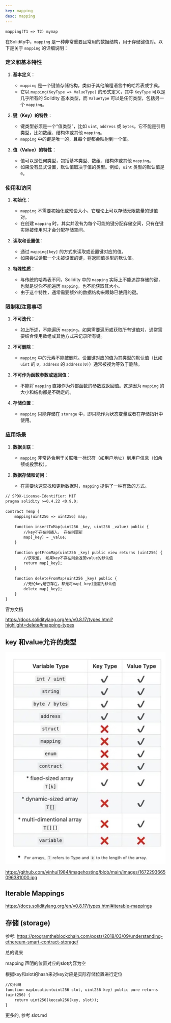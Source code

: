 ```yaml
---
key: mapping
desc: mapping
---
```


```solidity
mapping(T1 => T2) mymap
```



在Solidity中，`mapping` 是一种非常重要且常用的数据结构，用于存储键值对。以下是关于 `mapping` 的详细说明：

### 定义和基本特性

1. **基本定义**：
   - `mapping` 是一个键值存储结构，类似于其他编程语言中的哈希表或字典。
   - 它以 `mapping(KeyType => ValueType)` 的形式定义，其中 `KeyType` 可以是几乎所有的 Solidity 基本类型，而 `ValueType` 可以是任何类型，包括另一个 `mapping`。

2. **键（Key）的特性**：
   - 键类型必须是一个“值类型”，比如 `uint`, `address` 或 `bytes`。它不能是引用类型，比如数组、结构体或其他 `mapping`。
   - `mapping` 中的键是唯一的，且每个键都会映射到一个值。

3. **值（Value）的特性**：
   - 值可以是任何类型，包括基本类型、数组、结构体或其他 `mapping`。
   - 如果没有显式设置，默认值取决于值的类型。例如，`uint` 类型的默认值是 `0`。

### 使用和访问

1. **初始化**：
   - `mapping` 不需要初始化或预设大小，它理论上可以存储无限数量的键值对。
   - 在创建 `mapping` 时，其实并没有为每个可能的键分配存储空间，只有在键实际被使用时才会分配存储空间。

2. **读取和设置值**：
   - 通过 `mapping[key]` 的方式来读取或设置键对应的值。
   - 如果尝试读取一个未被设置的键，将返回值类型的默认值。

3. **特殊性质**：
   - 与传统的哈希表不同，Solidity 中的 `mapping` 实际上不能追踪存储的键，也就是说你不能遍历 `mapping`，也不能获取其大小。
   - 由于这个特性，通常需要额外的数据结构来跟踪已使用的键。

### 限制和注意事项

1. **不可迭代**：
   - 如上所述，不能遍历 `mapping`。如果需要遍历或获取所有键值对，通常需要结合使用数组或其他方式来记录所有键。

2. **不可删除**：
   - `mapping` 中的元素不能被删除。设置键对应的值为其类型的默认值（比如 `uint` 的 `0`，`address` 的 `address(0)`）通常被视为等效于删除。

3. **不可作为函数参数或返回值**：
   - 不能将 `mapping` 直接作为外部函数的参数或返回值。这是因为 `mapping` 的大小和结构都是不确定的。

4. **存储位置**：
   - `mapping` 只能存储在 `storage` 中，即只能作为状态变量或者在存储指针中使用。

### 应用场景

1. **数据关联**：
   - `mapping` 非常适合用于关联唯一标识符（如用户地址）到用户信息（如余额或投票权）。

2. **数据存储和访问**：
   - 在需要快速查找和更新数据时，`mapping` 提供了一种有效的方式。





```solidity
// SPDX-License-Identifier: MIT
pragma solidity >=0.4.22 <0.9.0;

contract Temp {
    mapping(uint256 => uint256) map;

    function insertToMap(uint256 _key, uint256 _value) public {
        //key不存在则插入， 存在则更新
        map[_key] = _value;
    }

    function getFromMap(uint256 _key) public view returns (uint256) {
        //获取值， 如果key不存在则会返回value的默认值
        return map[_key];
    }

    function deleteFromMap(uint256 _key) public {
        //无论key是否存在，都是将map[_key]重置为默认值
        delete map[_key];
    }
}

```

官方文档

https://docs.soliditylang.org/en/v0.8.17/types.html?highlight=delete#mapping-types



## key 和value允许的类型

![](https://github.com/yinhui1984/imagehosting/blob/main/images/1672293665096381000.jpg)

https://github.com/yinhui1984/imagehosting/blob/main/images/1672293665096381000.jpg



## Iterable Mappings

https://docs.soliditylang.org/en/v0.8.17/types.html#iterable-mappings



## 存储 (storage)

参考:  https://programtheblockchain.com/posts/2018/03/09/understanding-ethereum-smart-contract-storage/

总的说来

mapping 声明的位置对应的slot内容为空

根据key和slot的hash来对key对应是实际存储位置进行定位

```solidity
//伪代码
function mapLocation(uint256 slot, uint256 key) public pure returns (uint256) {
    return uint256(keccak256(key, slot));
}
```

更多的, 参考 slot.md
